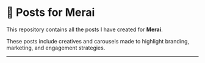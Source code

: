 # 📌 Posts for Merai

This repository contains all the posts I have created for **Merai**.  

These posts include creatives and carousels made to highlight branding, marketing, and engagement strategies.

--- 
